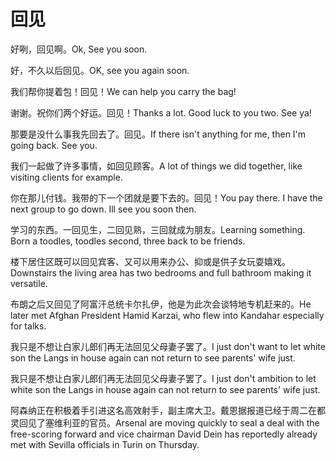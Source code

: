 # 回见

<p><span class="chinese">好咧，回见啊。</span><span class="english">Ok, See you soon.</span></p>

<p><span class="chinese">好，不久以后回见。</span><span class="english">OK, see you again soon.</span></p>

<p><span class="chinese">我们帮你提着包！回见！</span><span class="english">We can help you carry the bag!</span></p>

<p><span class="chinese">谢谢。祝你们两个好运。回见！</span><span class="english">Thanks a lot. Good luck to you two. See ya!</span></p>

<p><span class="chinese">那要是没什么事我先回去了。回见。</span><span class="english">If there isn't anything for me, then I'm going back. See you.</span></p>

<p><span class="chinese">我们一起做了许多事情，如回见顾客。</span><span class="english">A lot of things we did together, like visiting clients for example.</span></p>

<p><span class="chinese">你在那儿付钱。我带的下一个团就是要下去的。回见！</span><span class="english">You pay there. I have the next group to go down. Ill see you soon then.</span></p>

<p><span class="chinese">学习的东西。一回见生，二回见熟，三回就成为朋友。</span><span class="english">Learning something. Born a toodles, toodles second, three back to be friends.</span></p>

<p><span class="chinese">楼下居住区既可以回见宾客、又可以用来办公、抑或是供子女玩耍嬉戏。</span><span class="english">Downstairs the living area has two bedrooms and full bathroom making it versatile.</span></p>

<p><span class="chinese">布朗之后又回见了阿富汗总统卡尔扎伊，他是为此次会谈特地专机赶来的。</span><span class="english">He later met Afghan President Hamid Karzai, who flew into Kandahar especially for talks.</span></p>

<p><span class="chinese">我只是不想让白家儿郎们再无法回见父母妻子罢了。</span><span class="english">I just don't want to let white son the Langs in house again can not return to see parents' wife just.</span></p>

<p><span class="chinese">我只是不想让白家儿郎们再无法回见父母妻子罢了。</span><span class="english">I just don't ambition to let white son the Langs in house again can not return to see parents' wife just.</span></p>

<p><span class="chinese">阿森纳正在积极着手引进这名高效射手，副主席大卫。戴恩据报道已经于周二在都灵回见了塞维利亚的官员。</span><span class="english">Arsenal are moving quickly to seal a deal with the free-scoring forward and vice chairman David Dein has reportedly already met with Sevilla officials in Turin on Thursday.</span></p>

